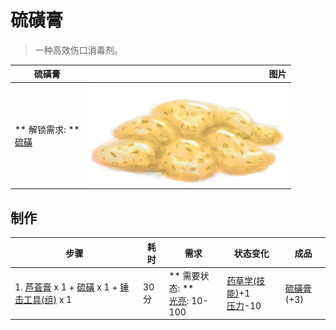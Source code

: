 # 硫磺膏  
> 一种高效伤口消毒剂。  
  
  硫磺膏  |   图片   
 ----  |  ----:   
 ** 解锁需求: **<br>[硫磺](Brimstone.md)  |  ![](Sprite/BrimstoneGel.png)   
  
## 制作  
步骤  |  耗时  |  需求  |  状态变化  |  成品  
----  |  ----  |  ----  |  ----  |  ----  
1. [芦荟膏](AloeVeraGel.md) x 1 + [硫磺](Brimstone.md) x 1 + [锤击工具(组)](GpTag_Hammer.md) x 1  |  30分  |  ** 需要状态: **<br>[光亮](Light.md): 10-100  |  [药草学(技能)](Skill_Herbology.md)+1<br>[压力](Stress.md)-10  |  [硫磺膏](BrimstoneGel.md)(+3)  
